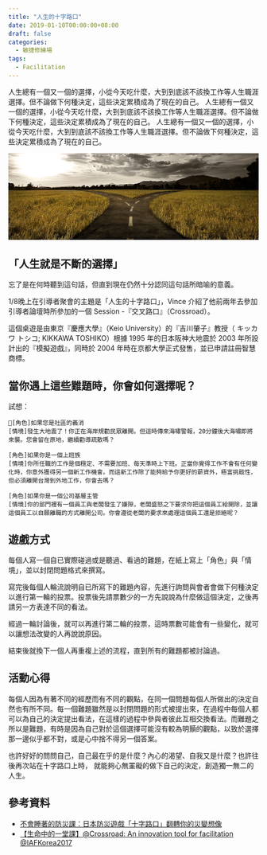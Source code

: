 ```yaml
---
title: "人生的十字路口"
date: 2019-01-10T00:00:00+08:00
draft: false
categories:
  - 敏捷修練場
tags:
  - Facilitation
---
```

人生總有一個又一個的選擇，小從今天吃什麼，大到到底該不該換工作等人生職涯選擇。但不論做下何種決定，這些決定累積成為了現在的自己。
人生總有一個又一個的選擇，小從今天吃什麼，大到到底該不該換工作等人生職涯選擇。但不論做下何種決定，這些決定累積成為了現在的自己。
人生總有一個又一個的選擇，小從今天吃什麼，大到到底該不該換工作等人生職涯選擇。但不論做下何種決定，這些決定累積成為了現在的自己。
<!--more-->

![''](Images/1_o_CYT8ALxFOpIQizxddhaA.png)

## 「人生就是不斷的選擇」

忘了是在何時聽到這句話，但直到現在仍然十分認同這句話所暗喻的意義。

1/8晚上在引導者聚會的主題是「人生的十字路口」，Vince 介紹了他前兩年去參加引導者論壇時所參加的一個 Session -『交叉路口』（Crossroad）。

這個桌遊是由東京『慶應大學』（Keio University）的『吉川肇子』教授（ キッカワ トシコ; KIKKAWA TOSHIKO）根據 1995 年的日本阪神大地震於 2003 年所設計出的『模擬遊戲』，同時於 2004 年時在京都大學正式發售，並已申請註冊智慧商標。

## 當你遇上這些難題時，你會如何選擇呢？

試想：

```Text
[角色]如果您是社區的義消
[情境]發生大地震了！你正在海岸規勸民眾離開。但這時傳來海嘯警報，20分鐘後大海嘯即將來襲。您會留在原地，繼續勸導疏散嗎？
```

```Text
[角色]如果你是一個上班族
[情境]你所任職的工作是個穩定、不需要加班、每天準時上下班。正當你覺得工作不會有任何變化時，你意外獲得另一個新工作機會。而這新工作除了能夠給予你更好的薪資外，極富挑戢性，但必須離開台灣到外地工作，你會去嗎？
```

```Text
[角色]如果你是一個公司基層主管
[情境]你的部門裡有一個員工與老闆發生了嫌隙，老闆盛怒之下要求你把這個員工給開除，並讓這個員工以自願離職的方式離開公司。你會遵從老闆的要求來處理這個員工還是拒絕呢？
```

## 遊戲方式

每個人寫一個自已實際碰過或是聽過、看過的難題，在紙上寫上「角色」與「情境」，並以封閉問題格式來撰寫。

寫完後每個人輪流說明自已所寫下的難題內容，先進行詢問與會者會做下何種決定以進行第一輪的投票。投票後先請票數少的一方先說說為什麼做這個決定，之後再請另一方表達不同的看法。

經過一輪討論後，就可以再進行第二輪的投票，這時票數可能會有一些變化，就可以讓想法改變的人再說說原因。

結束後就換下一個人再重複上述的流程，直到所有的難題都被討論過。

## 活動心得

每個人因為有著不同的經歷而有不同的觀點，在同一個問題每個人所做出的決定自然也有所不同。每一個難題雖然是以封閉問題的形式被提出來，在過程中每個人都可以為自己的決定提出看法，在這樣的過程中參與者彼此互相交換看法。而難題之所以是難題，有時是因為自己對於這個選擇可能沒有較為明顥的觀點，以致於選擇那一邊似乎都不對，或是心中捨不得另一個答案。

也許好好的問問自己，自己最在乎的是什麼？內心的渴望、自我又是什麼？也許往後再次站在十字路口上時， 就能夠心無罣礙的做下自己的決定，創造獨一無二的人生。

## 參考資料

- [不會睡著的防災課：日本防災遊戲「十字路口」翻轉你的災變想像](https://www.thenewslens.com/article/36795)
- [【生命中的一堂課】@Crossroad: An innovation tool for facilitation @IAFKorea2017](https://medium.com/%E7%94%9F%E5%91%BD%E4%B8%AD%E7%9A%84543/%E7%94%9F%E5%91%BD%E4%B8%AD%E7%9A%84%E4%B8%80%E5%A0%82%E8%AA%B2-crossroad-an-innovation-tool-for-facilitation-iafkorea2017-2278c73dc861)